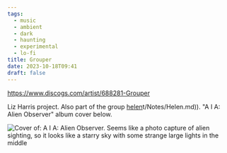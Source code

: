 ```yaml
---
tags:
  - music
  - ambient
  - dark
  - haunting
  - experimental
  - lo-fi
title: Grouper
date: 2023-10-18T09:41
draft: false
---
```


https://www.discogs.com/artist/688281-Grouper

Liz Harris project. Also part of the group [helen](content/Notes/helen.md)t/Notes/Helen.md)). "A I A: Alien Observer" album cover below.

![Cover of: A I A: Alien Observer. Seems like a photo capture of alien sighting, so it looks like a starry sky with some strange large lights in the middle](Grouper-1697192484691.jpeg)

